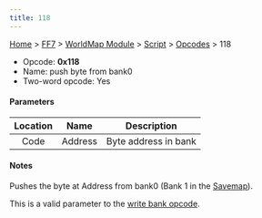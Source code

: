 ```yaml
---
title: 118
---
```


[Home](../../../../Main%20Page.md) > [FF7](../../../../FF7.md) > [WorldMap Module](../../../WorldMap%20Module.md) > [Script](../../Script.md) > [Opcodes](../Opcodes.md) > 118

-   Opcode: **0x118**
-   Name: push byte from bank0
-   Two-word opcode: Yes

#### Parameters

| Location |  Name   |     Description      |
|:--------:|:-------:|:--------------------:|
|   Code   | Address | Byte address in bank |

#### Notes

Pushes the byte at Address from bank0 (Bank 1 in the [Savemap][]).

This is a valid parameter to the [write bank opcode][].

  [Savemap]: ../../../Savemap.md "wikilink"
  [write bank opcode]: ../../../WorldMap%20Module/Script/Opcodes/0e0.md "wikilink"
